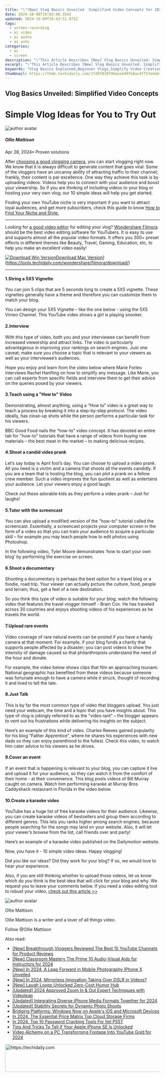 ```yaml
---
title: "\"[New] Vlog Basics Unveiled  Simplified Video Concepts for 2024\""
date: 2024-10-08T19:03:08.334Z
updated: 2024-10-09T16:43:51.975Z
tags: 
  - screen-recording
  - ai video
  - ai audio
  - ai auto
categories: 
  - ai
  - screen
description: "\"This Article Describes [New] Vlog Basics Unveiled: Simplified Video Concepts for 2024\""
excerpt: "\"This Article Describes [New] Vlog Basics Unveiled: Simplified Video Concepts for 2024\""
keywords: "Vlog Basics Explained,Beginner Vlogs,Simplify Video Creation,Learn Vlogging Techniques,Basic Vlog Concepts,Simple Videography Guide,Uncovering Vlog Fundamentals"
thumbnail: https://thmb.techidaily.com/1fd97819f96aea4d97e8ac4ff57edab197b6c14d91b0c90b63f17b606d1e7ada.jpg
---
```


## Vlog Basics Unveiled: Simplified Video Concepts

# Simple Vlog Ideas for You to Try Out

![author avatar](https://images.wondershare.com/filmora/article-images/ollie-mattison.jpg)

##### Ollie Mattison

 Apr 28, 2024• Proven solutions

After [choosing a good vlogging camera](https://tools.techidaily.com/wondershare/filmora/download/), you can start vlogging right now. We know that it is always difficult to generate content that goes viral. Some of the vloggers have an uncanny ability of attracting traffic to their channel; frankly, their content is par excellence. One way they achieve this task is by uploading videos. Videos help you to connect with your audience and boost your viewership. So if you are thinking of including videos to your blog or hosting your very own vlog; our 10 simple ideas will help you get started.

Finding your own YouTube niche is very important if you want to attract loyal audiences, and get more subscribers, check this guide to know [How to Find Your Niche and Style.](https://tools.techidaily.com/wondershare/filmora/download/)

---

Looking for [a good video editor](https://tools.techidaily.com/wondershare/filmora/download/) for editing your vlog? [Wondershare Filmora](https://tools.techidaily.com/wondershare/filmora/download/) should be the best video editing software for YouTubers. It is easy to use and supports almost all the popular video formats. It offers you 300+ preset effects in different themes like Beauty, Travel, Gaming, Education, etc, to help you make an excellent video easily!

[![Download Win Version](https://images.wondershare.com/filmora/guide/download-btn-win.jpg)](https://tools.techidaily.com/wondershare/filmora/download/)[Download Mac Version](https://images.wondershare.com/filmora/guide/download-btn-mac.jpg)](https://tools.techidaily.com/wondershare/filmora/download/)

---

#### 1.String a 5X5 Vignette

You can join 5 clips that are 5 seconds long to create a 5X5 vignette. These vignettes generally have a theme and therefore you can customize them to match your blog.

You can design your 5X5 Vignette – like the one below - using the 5X5 Vimeo Channel. This YouTube video shows a girl is playing snooker.

#### 2.Interview

With this type of video, both you and your interviewee can benefit from increased viewership and attract links. The video is particularly advantageous in improving your rankings on search engines. Just one caveat; make sure you choose a topic that is relevant to your viewers as well as your interviewee’s audiences.

Hope you enjoy and learn from the video below where Marie Forleo interviews Rachel Hanfling on how to simplify any message. Like Marie, you can call experts from specific fields and interview them to get their advice on the queries posed by your viewers.

#### 3.Teach using a "How to" Video

Demonstrating, almost anything, using a “How to” video is a great way to teach a process by breaking it into a step-by-step protocol. The video ideally, has close-up shots while the person performs a particular task for his viewers.

BBC Good Food nails the “how-to” video concept. It has devoted an entire tab for "how-to" tutorials that have a range of videos from buying raw materials – the best meat in the market – to making delicious recipes.

#### 4.Shoot a candid video prank

Let’s say today is April fool’s day. You can choose to upload a video prank. All you need is a victim and a camera that shoots all the events candidly. If you are a team that is hosting the blog, you can plot a prank on a fellow crew member. Such a video improves the fun quotient as well as entertains your audience. Let your viewers enjoy a good laugh.

Check out these adorable kids as they perform a video prank – Just for laughs!

#### 5.Tutor with the screencast

You can also upload a modified version of the "how-to" tutorial called the screencast. Essentially, a screencast projects your computer screen in the form of a video so that you can train your audience to acquire a particular skill – for example you may teach people how to edit photos using Photoshop.

In the following video, Tyler Moore demonstrates ‘how to start your own blog’ by performing the exercise on screen.

#### 6.Shoot a documentary

Shooting a documentary is perhaps the best option for a travel blog or a foodie, road trip. Your viewer can actually picture the culture, food, people and terrain; thus, get a feel of a new destination.

So you think this type of video is suitable for your blog; watch the following video that features the travel vlogger himself - Brain Cox. He has traveled across 30 countries and enjoys shooting videos of his experiences as he travels the world.

#### 7.Upload rare events

Video coverage of rare natural events can be posted if you have a handy camera at that moment. For example, if your blog funds a charity that supports people affected by a disaster; you can post videos to show the intensity of damage caused so that philanthropists understand the need of the hour and donate.

For example, the video below shows clips that film an approaching tsunami. National geographic has benefited from these videos because someone was fortunate enough to have a camera while it struck, thought of recording it and lived to tell the tale.

#### 8.Just Talk

This is by far the most common type of video that bloggers upload. You just need your webcam, the time and a topic that you have insights about. This type of vlog is jokingly referred to as the “video rant” – the blogger appears to vent out his frustrations while delivering his insights on the subject.

Here’s an example of this kind of video. Charles Reeves gained popularity for his blog “Father Apprentice”, where he shares his experiences with new dads so they can enjoy parenthood to the fullest. Check this video, to watch him cater advice to his viewers as he drives.

#### 9.Cover an event

If an event that is happening is relevant to your blog, you can capture it live and upload it for your audience, so they can watch it from the comfort of their home - at their convenience. This blog posts videos of Bill Murray caught on camera. Watch him performing karaoke at Murray Bros Caddyshack restaurant in Florida in the video below.

#### 10.Create a karaoke video

YouTube has a huge list of free karaoke videos for their audience. Likewise, you can create karaoke videos of bestsellers and group them according to different genres. This lets you ranks higher among search engines, because people searching for the songs may land on your website. Also, it will let your viewer’s browse from the list, call friends over and party!

Here’s an example of a karaoke video published on the Dailymotion website.

Now, you have it - 10 simple video ideas. Happy vlogging!

Did you like our ideas? Did they work for your blog? If so, we would love to hear your experience.

Also, if you are still thinking whether to upload those videos, let us know which do you think is the best idea that will click for your blog and why. We request you to leave your comments below. If you need a video editing tool to robust your video, [check out this article >>](https://tools.techidaily.com/wondershare/filmora/download/)

![author avatar](https://images.wondershare.com/filmora/article-images/ollie-mattison.jpg)

Ollie Mattison

Ollie Mattison is a writer and a lover of all things video.

Follow @Ollie Mattison


<ins class="adsbygoogle"
     style="display:block"
     data-ad-format="autorelaxed"
     data-ad-client="ca-pub-7571918770474297"
     data-ad-slot="1223367746"></ins>



<ins class="adsbygoogle"
     style="display:block"
     data-ad-client="ca-pub-7571918770474297"
     data-ad-slot="8358498916"
     data-ad-format="auto"
     data-full-width-responsive="true"></ins>


<span class="atpl-alsoreadstyle">Also read:</span>
<div><ul>
<li><a href="https://extra-information.techidaily.com/new-breakthrough-vloggers-reviewed-the-best-15-youtube-channels-for-product-reviews/"><u>[New] Breakthrough Vloggers Reviewed The Best 15 YouTube Channels for Product Reviews</u></a></li>
<li><a href="https://desktop-recording.techidaily.com/new-classroom-mastery-the-prime-10-audio-visual-aids-for-instructors-for-2024/"><u>[New] Classroom Mastery The Prime 10 Audio-Visual Aids for Instructors for 2024</u></a></li>
<li><a href="https://fox-http.techidaily.com/new-in-2024-a-leap-forward-in-mobile-photography-iphone-x-unveiled/"><u>[New] In 2024, A Leap Forward in Mobile Photography IPhone X Unveiled</u></a></li>
<li><a href="https://youtube-data.techidaily.com/n-2024-mirrorless-innovation-taking-over-dslr-in-videos/"><u>[New] In 2024, Mirrorless Innovation Taking Over DSLR in Videos?</u></a></li>
<li><a href="https://fox-http.techidaily.com/new-laugh-loops-unlocked-zero-cost-humor-hub/"><u>[New] Laugh Loops Unlocked Zero-Cost Humor Hub</u></a></li>
<li><a href="https://fox-http.techidaily.com/updated-2024-approved-zoom-in-and-out-expert-techniques-with-videoleap/"><u>[Updated] 2024 Approved Zoom In & Out Expert Techniques with Videoleap</u></a></li>
<li><a href="https://fox-http.techidaily.com/updated-integrating-diverse-iphone-media-formats-together-for-2024/"><u>[Updated] Integrating Diverse iPhone Media Formats Together for 2024</u></a></li>
<li><a href="https://fox-http.techidaily.com/updated-stability-secrets-for-dynamic-photo-shoots/"><u>[Updated] Stability Secrets for Dynamic Photo Shoots</u></a></li>
<li><a href="https://win11.techidaily.com/bridging-platforms-windows-now-on-apples-ios-and-microsoft-devices/"><u>Bridging Platforms: Windows Now on Apple's iOS and Microsoft Devices</u></a></li>
<li><a href="https://fox-http.techidaily.com/in-2024-the-essential-price-matrix-top-cloud-storage-firms/"><u>In 2024, The Essential Price Matrix Top Cloud Storage Firms</u></a></li>
<li><a href="https://unlock-android.techidaily.com/in-2024-top-10-password-cracking-tools-for-itel-p55t-by-drfone-android/"><u>In 2024, Top 10 Password Cracking Tools For Itel P55T</u></a></li>
<li><a href="https://sim-unlock.techidaily.com/tips-and-tricks-to-tell-if-your-apple-iphone-se-is-unlocked-by-drfone-ios/"><u>Tips And Tricks To Tell if Your Apple iPhone SE Is Unlocked</u></a></li>
<li><a href="https://facebook-record-videos.techidaily.com/video-alchemy-on-a-pc-transforming-footage-into-youtube-gold-for-2024/"><u>Video Alchemy on a PC Transforming Footage Into YouTube Gold for 2024</u></a></li>
</ul></div>

<!-- affiliate ads begin -->
<a href="https://appsumo.8odi.net/c/5597632/2123736/7443" target="_top" id="2123736">
  <img src="//a.impactradius-go.com/display-ad/7443-2123736" border="0" alt="https://techidaily.com" width="728" height="90"/>
</a>
<img height="0" width="0" src="https://appsumo.8odi.net/i/5597632/2123736/7443" style="position:absolute;visibility:hidden;" border="0" />
<!-- affiliate ads end -->

